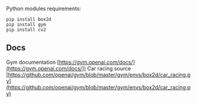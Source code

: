 Python modules requirements:

```
pip install box2d
pip install gym
pip install cv2
```

## Docs
Gym documentation [https://gym.openai.com/docs/](https://gym.openai.com/docs/])
Car racing source [https://github.com/openai/gym/blob/master/gym/envs/box2d/car_racing.py](https://github.com/openai/gym/blob/master/gym/envs/box2d/car_racing.py)
